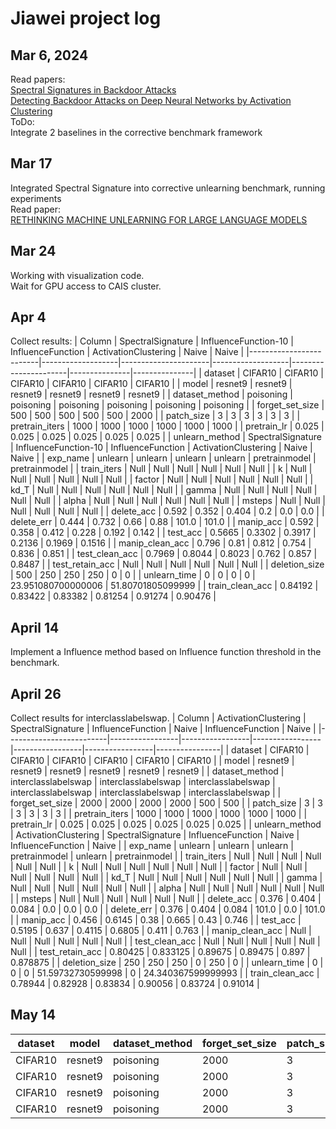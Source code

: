 # Jiawei project log
## Mar 6, 2024
Read papers: \
[Spectral Signatures in Backdoor Attacks](https://arxiv.org/abs/1811.00636) \
[Detecting Backdoor Attacks on Deep Neural Networks by Activation Clustering](https://arxiv.org/abs/1811.03728)
\
ToDo:\
Integrate 2 baselines in the corrective benchmark framework

## Mar 17
Integrated Spectral Signature into corrective unlearning benchmark, running experiments \
Read paper: \
[RETHINKING MACHINE UNLEARNING FOR LARGE LANGUAGE MODELS](https://arxiv.org/pdf/2402.08787.pdf)

## Mar 24
Working with visualization code. \
Wait for GPU access to CAIS cluster.

## Apr 4
Collect results:
| Column                  | SpectralSignature | InfluenceFunction-10 | InfluenceFunction | ActivationClustering | Naive         | Naive         |
|-------------------------|-------------------|----------------------|-------------------|----------------------|---------------|---------------|
| dataset                 | CIFAR10           | CIFAR10              | CIFAR10           | CIFAR10              | CIFAR10       | CIFAR10       |
| model                   | resnet9           | resnet9              | resnet9           | resnet9              | resnet9       | resnet9       |
| dataset_method          | poisoning         | poisoning            | poisoning         | poisoning            | poisoning     | poisoning     |
| forget_set_size         | 500               | 500                  | 500               | 500                  | 500           | 2000          |
| patch_size              | 3                 | 3                    | 3                 | 3                    | 3             | 3             |
| pretrain_iters          | 1000              | 1000                 | 1000              | 1000                 | 1000          | 1000          |
| pretrain_lr             | 0.025             | 0.025                | 0.025             | 0.025                | 0.025         | 0.025         |
| unlearn_method          | SpectralSignature | InfluenceFunction-10 | InfluenceFunction | ActivationClustering | Naive         | Naive         |
| exp_name                | unlearn           | unlearn              | unlearn           | unlearn              | pretrainmodel | pretrainmodel |
| train_iters             | Null              | Null                 | Null              | Null                 | Null          | Null          |
| k                       | Null              | Null                 | Null              | Null                 | Null          | Null          |
| factor                  | Null              | Null                 | Null              | Null                 | Null          | Null          |
| kd_T                    | Null              | Null                 | Null              | Null                 | Null          | Null          |
| gamma                   | Null              | Null                 | Null              | Null                 | Null          | Null          |
| alpha                   | Null              | Null                 | Null              | Null                 | Null          | Null          |
| msteps                  | Null              | Null                 | Null              | Null                 | Null          | Null          |
| delete_acc              | 0.592             | 0.352                | 0.404             | 0.2                  | 0.0           | 0.0           |
| delete_err              | 0.444             | 0.732                | 0.66              | 0.88                 | 101.0         | 101.0         |
| manip_acc               | 0.592             | 0.358                | 0.412             | 0.228                | 0.192         | 0.142         |
| test_acc                | 0.5665            | 0.3302               | 0.3917            | 0.2136               | 0.1969        | 0.1516        |
| manip_clean_acc         | 0.796             | 0.81                 | 0.812             | 0.754                | 0.836         | 0.851         |
| test_clean_acc          | 0.7969            | 0.8044               | 0.8023            | 0.762                | 0.857         | 0.8487        |
| test_retain_acc         | Null              | Null                 | Null              | Null                 | Null          | Null          |
| deletion_size           | 500               | 250                  | 250               | 250                  | 0             | 0             |
| unlearn_time            | 0                 | 0                    | 0                 | 0                    | 23.951080700000006 | 51.80701805099999 |
| train_clean_acc         | 0.84192           | 0.83422              | 0.83382           | 0.81254              | 0.91274       | 0.90476       |

## April 14
Implement a Influence method based on Influence function threshold in the benchmark.

## April 26
Collect results for interclasslabelswap.
| Column                  | ActivationClustering           | SpectralSignature           | InfluenceFunction           | Naive           | InfluenceFunction           | Naive          |
|-------------------------|-----------------|-----------------|-----------------|-----------------|-----------------|----------------|
| dataset                 | CIFAR10         | CIFAR10         | CIFAR10         | CIFAR10         | CIFAR10         | CIFAR10        |
| model                   | resnet9         | resnet9         | resnet9         | resnet9         | resnet9         | resnet9        |
| dataset_method          | interclasslabelswap | interclasslabelswap | interclasslabelswap | interclasslabelswap | interclasslabelswap | interclasslabelswap |
| forget_set_size         | 2000            | 2000            | 2000            | 2000            | 500             | 500            |
| patch_size              | 3               | 3               | 3               | 3               | 3               | 3              |
| pretrain_iters          | 1000            | 1000            | 1000            | 1000            | 1000            | 1000           |
| pretrain_lr             | 0.025           | 0.025           | 0.025           | 0.025           | 0.025           | 0.025          |
| unlearn_method          | ActivationClustering | SpectralSignature | InfluenceFunction | Naive           | InfluenceFunction | Naive         |
| exp_name                | unlearn         | unlearn         | unlearn         | pretrainmodel   | unlearn         | pretrainmodel  |
| train_iters             | Null            | Null            | Null            | Null            | Null            | Null           |
| k                       | Null            | Null            | Null            | Null            | Null            | Null           |
| factor                  | Null            | Null            | Null            | Null            | Null            | Null           |
| kd_T                    | Null            | Null            | Null            | Null            | Null            | Null           |
| gamma                   | Null            | Null            | Null            | Null            | Null            | Null           |
| alpha                   | Null            | Null            | Null            | Null            | Null            | Null           |
| msteps                  | Null            | Null            | Null            | Null            | Null            | Null           |
| delete_acc              | 0.376           | 0.404           | 0.084           | 0.0             | 0.0             | 0.0            |
| delete_err              | 0.376           | 0.404           | 0.084           | 101.0           | 0.0             | 101.0          |
| manip_acc               | 0.456           | 0.6145          | 0.38            | 0.665           | 0.43            | 0.746          |
| test_acc                | 0.5195          | 0.637           | 0.4115          | 0.6805          | 0.411           | 0.763          |
| manip_clean_acc         | Null            | Null            | Null            | Null            | Null            | Null           |
| test_clean_acc          | Null            | Null            | Null            | Null            | Null            | Null           |
| test_retain_acc         | 0.80425         | 0.833125        | 0.89675         | 0.89475         | 0.897           | 0.878875       |
| deletion_size           | 250             | 250             | 250             | 0               | 250             | 0              |
| unlearn_time            | 0               | 0               | 0               | 51.59732730599998 | 0              | 24.340367599999993 |
| train_clean_acc         | 0.78944         | 0.82928         | 0.83834         | 0.90056         | 0.83724         | 0.91014        |

## May 14
| dataset | model   | dataset_method | forget_set_size | patch_size | pretrain_iters | pretrain_lr | unlearn_method       | train_iters | k    | factor | kd_T | gamma | alpha | msteps | delete_acc | delete_err | manip_acc | test_acc | manip_clean_acc | test_clean_acc | test_retain_acc | deletion_size | unlearn_time          | train_clean_acc | removing_samples        |
|---------|---------|----------------|-----------------|------------|----------------|-------------|----------------------|-------------|------|--------|------|-------|-------|--------|------------|------------|-----------|----------|-----------------|----------------|-----------------|---------------|-----------------------|-----------------|-------------------------|
| CIFAR10 | resnet9 | poisoning      | 2000            | 3          | 1000           | 0.025       | ActivationClustering | Null        | Null | Null   | Null | Null  | Null  | Null   | 0.132      | 0.948      | 0.1355    | 0.1356   | 0.7375          | 0.7177         | Null            | 250           | 0                     | 0.7469          | 512                     |
| CIFAR10 | resnet9 | poisoning      | 2000            | 3          | 1000           | 0.025       | SpectralSignature    | Null        | Null | Null   | Null | Null  | Null  | Null   | 0.064      | 0.0        | 0.099     | 0.1      | 0.1115          | 0.1            | Null            | 250           | 0                     | 0.1             | 19682                   |
| CIFAR10 | resnet9 | poisoning      | 2000            | 3          | 1000           | 0.025       | FlippingInfluence    | Null        | Null | Null   | Null | Null  | Null  | Null   | 0.14       | 0.944      | 0.1435    | 0.1443   | 0.8765          | 0.8681         | Null            | 250           | 0                     | 0.93268         | 6786                    |
| CIFAR10 | resnet9 | poisoning      | 2000            | 3          | 1000           | 0.025       | Naive                | Null        | Null | Null   | Null | Null  | Null  | Null   | 0.0        | 101.0      | 0.142     | 0.1516   | 0.851           | 0.8487         | Null            | 0             | 24.625186281999987    | 0.90476         | 0                       |
